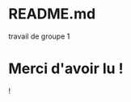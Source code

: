 # README.md
travail de groupe 1















































# **Merci d'avoir lu !**
! [](https://media.giphy.com/media/3ohjUTvwPpXtvCt1f2/giphy.gif)
